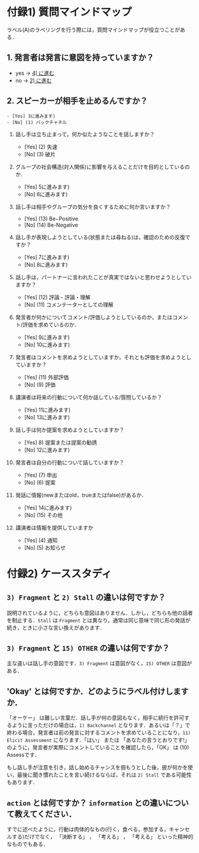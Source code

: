 
# 付録1) 質問マインドマップ
ラベル(A)のラベリングを行う際には，質問マインドマップが役立つことがある．

## 1. 発言者は発言に意図を持っていますか？
- yes -> [4) に進む]()
- no ->  [2) に進む](##2.-スピーカーが相手を止めるんですか？)
## 2. スピーカーが相手を止めるんですか？
    - [Yes] 3に進みます)
    - [No] (1) バックチャネル
1. 話し手は立ち止まって，何か似たようなことを話しますか？
    - [Yes] (2) 失速
    - [No] (3) 破片

1. グループの社会構造(対人関係)に影響を与えることだけを目的としているのか． 
    - [Yes] 5に進みます)
    - [No] 6に進みます)

1. 話し手は相手やグループの気分を良くするために何か言いますか？
    - [Yes] (13) Be−Positive
    - [No] (14) Be-Negative

1. 話し手が表現しようとしている(状態または尋ねる)は，確認のための反復ですか？
    - [Yes] 7に進みます)
    - [No] 8に進みます)

1. 話し手は，パートナーに言われたことが真実ではないと思わせようとしていますか？
    - [Yes] (12) 評論・評論・理解
    - [No] (11) コメンテーターとしての理解


1. 発言者が何かについてコメント/評価しようとしているのか，またはコメント/評価を求めているのか．
    - [Yes] 9に進みます)
    - [No] 10に進みます)

1. 発言者はコメントを求めようとしていますか，それとも評価を求めようとしていますか？
    - [Yes] (11) 外部評価
    - [No] (9) 評価

1. 講演者は将来の行動について何か話している/質問しているか？
    - [Yes] 11に進みます)
    - [No] 13に進みます)

1. 話し手は何か提案を求めようとしていますか？
    - [Yes] 8) 提案または提案の勧誘
    - [No] 12に進みます)

1. 発言者は自分の行動について話していますか？
    - [Yes] (7) 申出
    - [No] (6) 提案

1. 発話に情報(newまたはold，trueまたはfalse)があるか．
    - [Yes] 14に進みます)
    - [No] (15) その他

1. 講演者は情報を提供していますか
    - [Yes] (4) 通知
    - [No] (5) お知らせ


# 付録2) ケーススタディ

## `3) Fragment` と `2) Stall` の違いは何ですか？
説明されているように，どちらも意図はありません．しかし，どちらも他の話者を制止する．`Stall` は `Fragment` とは異なり，通常は同じ意味で同じ形の発話が続き，ときに小さな言い換えがあります． 

## `3) Fragment` と `15) OTHER` の違いは何ですか？ 
主な違いは話し手の意図です．`3) Fragment` は意図がなく，`15) OTHER` は意図がある． 

## 'Okay' とは何ですか．どのようにラベル付けしますか．
「オーケー」 は難しい言葉だ．話し手が何の意図もなく，相手に続行を許可するように言っただけの場合は，`1) Backchannel` となります．あるいは「？」で終わる場合，発言者は前の発言に対するコメントを求めていることになり，`11) Elicit Assessment` になります．「はい」 または 「あなたの言うとおりです!」のように，発言者が実際にコメントしていることを確認したら，「OK」 は (10) Assessです． 

もし話し手が注意を引き，話し始めるチャンスを掴もうとした後，彼が何かを使い，最後に聞き慣れたことを言い続けるならば，それは `2) Stall` である可能性もあります．

## `action` とは何ですか？ `information` との違いについて教えてください．
すでに述べたように，行動は肉体的なもの(行く，食べる，参加する，キャンセルする)だけでなく， 「決断する」 ， 「考える」 ， 「考える」 といった精神的なものでもある． 


